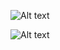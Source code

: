 <!-- This is the original graph, which has been urlencoded using Py urllib.quote(...).
digraph datapath {
    labelloc="t";
    label="Data-path";
    product [shape=box, style=rounded];
    counter [shape=box, style=rounded];
    n [shape=box, style=rounded];
    one [shape=triangle, label="1", style=rounded];
    multiply [shape=invtrapezium, label="x", style=rounded];
    add [shape=invtrapezium, label="+", style=rounded];
    greater [shape=circle, label=">"];
    prodButton [label="x", shape=circle, fixedsize=true, width=0.2];
    ctrButton [label="x", shape=circle, fixedsize=true, width=0.2];
    product -> multiply;
    counter -> multiply;
    counter -> add;
    one -> add;
    counter -> greater;
    n -> greater;
    multiply -> prodButton [dir=none];
    prodButton -> product [taillabel="product <- p", labelangle=180, labeldistance=2.5];
    add -> ctrButton [dir=none];
    ctrButton -> counter [taillabel="counter <- s", labelangle=180, labeldistance=2.5];
}
-->

![Alt text](https://g.gravizo.com/svg?digraph%20datapath%20%7B%0A%20%20%20%20labelloc%3D%22t%22%3B%0A%20%20%20%20label%3D%22Data-path%22%3B%0A%20%20%20%20product%20%5Bshape%3Dbox%2C%20style%3Drounded%5D%3B%0A%20%20%20%20counter%20%5Bshape%3Dbox%2C%20style%3Drounded%5D%3B%0A%20%20%20%20n%20%5Bshape%3Dbox%2C%20style%3Drounded%5D%3B%0A%20%20%20%20one%20%5Bshape%3Dtriangle%2C%20label%3D%221%22%2C%20style%3Drounded%5D%3B%0A%20%20%20%20multiply%20%5Bshape%3Dinvtrapezium%2C%20label%3D%22x%22%2C%20style%3Drounded%5D%3B%0A%20%20%20%20add%20%5Bshape%3Dinvtrapezium%2C%20label%3D%22%2B%22%2C%20style%3Drounded%5D%3B%0A%20%20%20%20greater%20%5Bshape%3Dcircle%2C%20label%3D%22%3E%22%5D%3B%0A%20%20%20%20prodButton%20%5Blabel%3D%22x%22%2C%20shape%3Dcircle%2C%20fixedsize%3Dtrue%2C%20width%3D0.2%5D%3B%0A%20%20%20%20ctrButton%20%5Blabel%3D%22x%22%2C%20shape%3Dcircle%2C%20fixedsize%3Dtrue%2C%20width%3D0.2%5D%3B%0A%20%20%20%20product%20-%3E%20multiply%3B%0A%20%20%20%20counter%20-%3E%20multiply%3B%0A%20%20%20%20counter%20-%3E%20add%3B%0A%20%20%20%20one%20-%3E%20add%3B%0A%20%20%20%20counter%20-%3E%20greater%3B%0A%20%20%20%20n%20-%3E%20greater%3B%0A%20%20%20%20multiply%20-%3E%20prodButton%20%5Bdir%3Dnone%5D%3B%0A%20%20%20%20prodButton%20-%3E%20product%20%5Btaillabel%3D%22product%20%3C-%20p%22%2C%20labelangle%3D180%2C%20labeldistance%3D2.5%5D%3B%0A%20%20%20%20add%20-%3E%20ctrButton%20%5Bdir%3Dnone%5D%3B%0A%20%20%20%20ctrButton%20-%3E%20counter%20%5Btaillabel%3D%22counter%20%3C-%20s%22%2C%20labelangle%3D180%2C%20labeldistance%3D2.5%5D%3B%0A%7D)

<!--
digraph controlpath {
  labelloc="t";
  label="Controller";
  start [shape=none];
  greater [label=">", shape=diamond, style=rounded];
  prodButton [label="product <- p", shape=box, style=rounded];
  ctrButton [label="counter <- s", shape=box, style=rounded];
  done [shape=none];
  start -> greater;
  greater -> done [label="yes"];
  greater -> prodButton [label="no"];
  prodButton -> ctrButton;
  ctrButton -> greater;
}
-->
![Alt text](https://g.gravizo.com/svg?digraph%20controlpath%20%7B%0A%20%20labelloc%3D%22t%22%3B%0A%20%20label%3D%22Controller%22%3B%0A%20%20start%20%5Bshape%3Dnone%5D%3B%0A%20%20greater%20%5Blabel%3D%22%3E%22%2C%20shape%3Ddiamond%2C%20style%3Drounded%5D%3B%0A%20%20prodButton%20%5Blabel%3D%22product%20%3C-%20p%22%2C%20shape%3Dbox%2C%20style%3Drounded%5D%3B%0A%20%20ctrButton%20%5Blabel%3D%22counter%20%3C-%20s%22%2C%20shape%3Dbox%2C%20style%3Drounded%5D%3B%0A%20%20done%20%5Bshape%3Dnone%5D%3B%0A%20%20start%20-%3E%20greater%3B%0A%20%20greater%20-%3E%20done%20%5Blabel%3D%22yes%22%5D%3B%0A%20%20greater%20-%3E%20prodButton%20%5Blabel%3D%22no%22%5D%3B%0A%20%20prodButton%20-%3E%20ctrButton%3B%0A%20%20ctrButton%20-%3E%20greater%3B%0A%7D)
